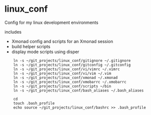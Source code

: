 linux_conf
==========

Config for my linux development environments

includes

- Xmonad config and scripts for an Xmonad session
- build helper scripts
- display mode scripts using disper
```
    ln -s ~/git_projects/linux_conf/gitignore ~/.gitignore
    ln -s ~/git_projects/linux_conf/gitconfig ~/.gitconfig
    ln -s ~/git_projects/linux_conf/vi/vimrc ~/.vimrc
    ln -s ~/git_projects/linux_conf/vi/vim ~/.vim
    ln -s ~/git_projects/linux_conf/xmonad ~/.xmonad
    ln -s ~/git_projects/linux_conf/xmobarrc ~/.xmobarrc
    ln -s ~/git_projects/linux_conf/scripts ~/bin
    ln -s ~/git_projects/linux_conf/bash_aliases ~/.bash_aliases
```

```
    cd
    touch .bash_profile
    echo source ~/git_projects/linux_conf/bashrc >> .bash_profile
```
